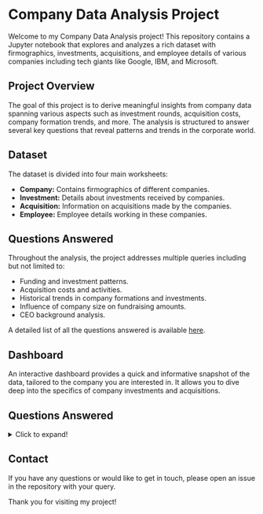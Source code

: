 # Company Data Analysis Project

Welcome to my Company Data Analysis project! This repository contains a Jupyter notebook that explores and analyzes a rich dataset with firmographics, investments, acquisitions, and employee details of various companies including tech giants like Google, IBM, and Microsoft.

## Project Overview

The goal of this project is to derive meaningful insights from company data spanning various aspects such as investment rounds, acquisition costs, company formation trends, and more. The analysis is structured to answer several key questions that reveal patterns and trends in the corporate world.

## Dataset

The dataset is divided into four main worksheets:

- **Company:** Contains firmographics of different companies.
- **Investment:** Details about investments received by companies.
- **Acquisition:** Information on acquisitions made by the companies.
- **Employee:** Employee details working in these companies.

## Questions Answered

Throughout the analysis, the project addresses multiple queries including but not limited to:

- Funding and investment patterns.
- Acquisition costs and activities.
- Historical trends in company formations and investments.
- Influence of company size on fundraising amounts.
- CEO background analysis.

A detailed list of all the questions answered is available [here](#questions-answered).

## Dashboard

An interactive dashboard provides a quick and informative snapshot of the data, tailored to the company you are interested in. It allows you to dive deep into the specifics of company investments and acquisitions.

## Questions Answered

<details>
  <summary>Click to expand!</summary>

  - How many companies have received at least one round of investment?
  - Which are the top 10 companies that have raised the most money across funding stages?
  - Which countries have the highest average and total funding among their companies?
  - What are the trends in company formations and investments over the years?
  - How does fundraising vary across company sizes, funding rounds, and industries?
  - What is the relationship between company age and acquisition activity?
  - Where did the CEOs of these companies study?
  - Interactive Company Dashboard for in-depth analysis.

</details>

## Contact

If you have any questions or would like to get in touch, please open an issue in the repository with your query.

Thank you for visiting my project!
